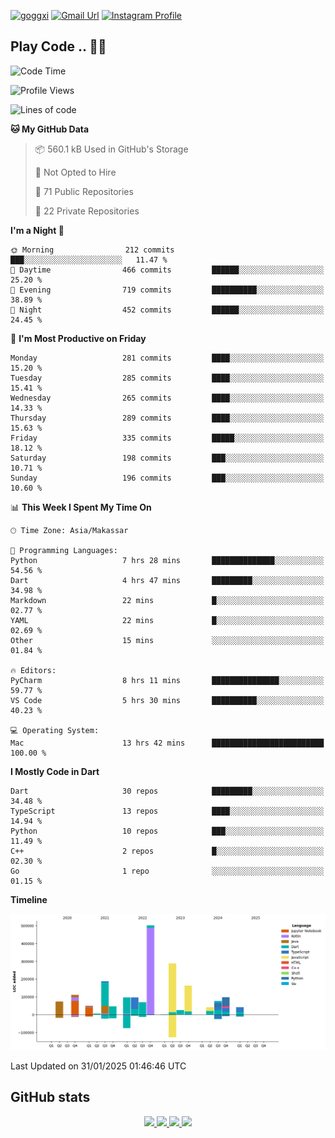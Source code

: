[![goggxi](https://img.shields.io/badge/Portofolio-Goggxi-orange)](https://goggxi.github.io)
[![Gmail Url](https://img.shields.io/twitter/url?label=Goggxi@gmail.com&logo=gmail&style=social&url=http%3A%2F%2Fmailto%3Acontact.Goggxi@gmail.com)](mailto:Goggxi@gmail.com) [![Instagram Profile](https://img.shields.io/twitter/url?label=moh_rifkan&logo=instagram&style=social&url=https://www.instagram.com/moh_rifkan/)](https://www.instagram.com/moh_rifkan/)

## Play Code .. 💬🚀

<!-- [![Moh Rifkan GitHub stats](https://github-readme-stats.vercel.app/api?username=goggxi&count_private=true&show_icons=true&theme=dracula&custom_title=Goggxi%20Statistic%20🚀)](https://github.com/goggxi/goggxi)

[![Top Langs](https://github-readme-stats.vercel.app/api/top-langs/?username=goggxi&langs_count=8&layout=compact&show_icons=true&theme=dracula)](https://github.com/goggxi/goggxi) -->

<!--START_SECTION:waka-->
![Code Time](http://img.shields.io/badge/Code%20Time-3%2C988%20hrs%204%20mins-blue)

![Profile Views](http://img.shields.io/badge/Profile%20Views-14-blue)

![Lines of code](https://img.shields.io/badge/From%20Hello%20World%20I%27ve%20Written-2.0%20million%20lines%20of%20code-blue)

**🐱 My GitHub Data** 

> 📦 560.1 kB Used in GitHub's Storage 
 > 
> 🚫 Not Opted to Hire
 > 
> 📜 71 Public Repositories 
 > 
> 🔑 22 Private Repositories 
 > 
**I'm a Night 🦉** 

```text
🌞 Morning                212 commits         ███░░░░░░░░░░░░░░░░░░░░░░   11.47 % 
🌆 Daytime                466 commits         ██████░░░░░░░░░░░░░░░░░░░   25.20 % 
🌃 Evening                719 commits         ██████████░░░░░░░░░░░░░░░   38.89 % 
🌙 Night                  452 commits         ██████░░░░░░░░░░░░░░░░░░░   24.45 % 
```
📅 **I'm Most Productive on Friday** 

```text
Monday                   281 commits         ████░░░░░░░░░░░░░░░░░░░░░   15.20 % 
Tuesday                  285 commits         ████░░░░░░░░░░░░░░░░░░░░░   15.41 % 
Wednesday                265 commits         ████░░░░░░░░░░░░░░░░░░░░░   14.33 % 
Thursday                 289 commits         ████░░░░░░░░░░░░░░░░░░░░░   15.63 % 
Friday                   335 commits         █████░░░░░░░░░░░░░░░░░░░░   18.12 % 
Saturday                 198 commits         ███░░░░░░░░░░░░░░░░░░░░░░   10.71 % 
Sunday                   196 commits         ███░░░░░░░░░░░░░░░░░░░░░░   10.60 % 
```


📊 **This Week I Spent My Time On** 

```text
🕑︎ Time Zone: Asia/Makassar

💬 Programming Languages: 
Python                   7 hrs 28 mins       ██████████████░░░░░░░░░░░   54.56 % 
Dart                     4 hrs 47 mins       █████████░░░░░░░░░░░░░░░░   34.98 % 
Markdown                 22 mins             █░░░░░░░░░░░░░░░░░░░░░░░░   02.77 % 
YAML                     22 mins             █░░░░░░░░░░░░░░░░░░░░░░░░   02.69 % 
Other                    15 mins             ░░░░░░░░░░░░░░░░░░░░░░░░░   01.84 % 

🔥 Editors: 
PyCharm                  8 hrs 11 mins       ███████████████░░░░░░░░░░   59.77 % 
VS Code                  5 hrs 30 mins       ██████████░░░░░░░░░░░░░░░   40.23 % 

💻 Operating System: 
Mac                      13 hrs 42 mins      █████████████████████████   100.00 % 
```

**I Mostly Code in Dart** 

```text
Dart                     30 repos            █████████░░░░░░░░░░░░░░░░   34.48 % 
TypeScript               13 repos            ████░░░░░░░░░░░░░░░░░░░░░   14.94 % 
Python                   10 repos            ███░░░░░░░░░░░░░░░░░░░░░░   11.49 % 
C++                      2 repos             █░░░░░░░░░░░░░░░░░░░░░░░░   02.30 % 
Go                       1 repo              ░░░░░░░░░░░░░░░░░░░░░░░░░   01.15 % 
```



**Timeline**

![Lines of Code chart](https://raw.githubusercontent.com/Goggxi/Goggxi/main/assets/bar_graph.png)


 Last Updated on 31/01/2025 01:46:46 UTC
<!--END_SECTION:waka-->

## GitHub stats

<p align="center">
  <a href="https://github.com/goggxi">
    <img src="http://github-profile-summary-cards.vercel.app/api/cards/profile-details?username=goggxi&theme=transparent" />
  </a>
  <a href="https://github.com/goggxi">
    <img src="https://github-readme-streak-stats.herokuapp.com/?user=goggxi&hide_border=true&card_width=338&theme=transparent" />
  </a>
  <a href="https://github.com/goggxi">
    <img src="http://github-profile-summary-cards.vercel.app/api/cards/stats?username=goggxi&theme=transparent" />
  </a>
  <a href="https://github.com/goggxi">
    <img src="https://github-readme-stats.vercel.app/api/top-langs/?username=goggxi&langs_count=10&exclude_repo=&hide=c,makefile,html,css,sass,nix,nunjucks,tsql,dockerfile,shell&card_width=699&hide_border=true&theme=transparent" />
  </a>
  <!-- <br/>
  <a href="https://github.com/goggxi">
    <img src="https://komarev.com/ghpvc/?username=goggxi&color=blue&style=flat" />
  </a> -->
</p>
